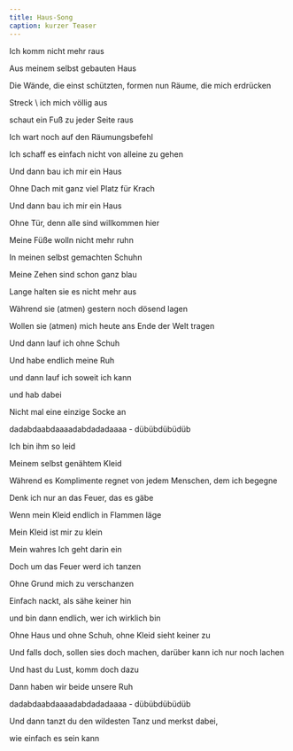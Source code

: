 ```yaml
---
title: Haus-Song
caption: kurzer Teaser
---
```


Ich komm nicht mehr raus

Aus meinem selbst gebauten Haus

Die Wände, die einst schützten, formen nun Räume, die mich erdrücken

Streck \ ich mich völlig aus

schaut ein Fuß zu jeder Seite raus

Ich wart noch auf den Räumungsbefehl

Ich schaff es einfach nicht von alleine zu gehen


Und dann bau ich mir ein Haus

Ohne Dach mit ganz viel Platz für Krach

Und dann bau ich mir ein Haus

Ohne Tür, denn alle sind willkommen hier


Meine Füße wolln nicht mehr ruhn

In meinen selbst gemachten Schuhn

Meine Zehen sind schon ganz blau

Lange halten sie es nicht mehr aus

Während sie (atmen) gestern noch dösend lagen

Wollen sie (atmen) mich heute ans Ende der Welt tragen


Und dann lauf ich ohne Schuh

Und habe endlich meine Ruh

und dann lauf ich soweit ich kann

und hab dabei

Nicht mal eine einzige Socke an


dadabdaabdaaaadabdadadaaaa - dübübdübüdüb


Ich bin ihm so leid

Meinem selbst genähtem Kleid

Während es Komplimente regnet von jedem Menschen, dem ich begegne

Denk ich nur an das Feuer, das es gäbe

Wenn mein Kleid endlich in Flammen läge

Mein Kleid ist mir zu klein

Mein wahres Ich geht darin ein 


Doch um das Feuer werd ich tanzen

Ohne Grund mich zu verschanzen

Einfach nackt, als sähe keiner hin

und bin dann endlich, wer ich wirklich bin

Ohne Haus und ohne Schuh, ohne Kleid sieht keiner zu

Und falls doch, sollen sies doch machen, darüber kann ich nur noch lachen

Und hast du Lust, komm doch dazu

Dann haben wir beide unsere Ruh

dadabdaabdaaaadabdadadaaaa - dübübdübüdüb


Und dann tanzt du den wildesten Tanz und merkst dabei,

wie einfach es sein kann